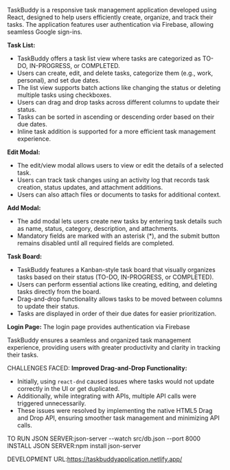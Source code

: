 TaskBuddy is a responsive task management application developed using React, designed to help users efficiently create, organize, and track their tasks. The application features user authentication via Firebase, allowing seamless Google sign-ins.

**Task List:**
- TaskBuddy offers a task list view where tasks are categorized as TO-DO, IN-PROGRESS, or COMPLETED.
- Users can create, edit, and delete tasks, categorize them (e.g., work, personal), and set due dates.
- The list view supports batch actions like changing the status or deleting multiple tasks using checkboxes.
- Users can drag and drop tasks across different columns to update their status.
- Tasks can be sorted in ascending or descending order based on their due dates.
- Inline task addition is supported for a more efficient task management experience.

**Edit Modal:**
- The edit/view modal allows users to view or edit the details of a selected task.
- Users can track task changes using an activity log that records task creation, status updates, and attachment additions.
- Users can also attach files or documents to tasks for additional context.

**Add Modal:**
- The add modal lets users create new tasks by entering task details such as name, status, category, description, and attachments.
- Mandatory fields are marked with an asterisk (*), and the submit button remains disabled until all required fields are completed.

**Task Board:**
- TaskBuddy features a Kanban-style task board that visually organizes tasks based on their status (TO-DO, IN-PROGRESS, or COMPLETED).
- Users can perform essential actions like creating, editing, and deleting tasks directly from the board.
- Drag-and-drop functionality allows tasks to be moved between columns to update their status.
- Tasks are displayed in order of their due dates for easier prioritization.

**Login Page:**
The login page provides authentication via Firebase

TaskBuddy ensures a seamless and organized task management experience, providing users with greater productivity and clarity in tracking their tasks.

CHALLENGES FACED:
**Improved Drag-and-Drop Functionality:**
- Initially, using `react-dnd` caused issues where tasks would not update correctly in the UI or get duplicated. 
- Additionally, while integrating with APIs, multiple API calls were triggered unnecessarily.
- These issues were resolved by implementing the native HTML5 Drag and Drop API, ensuring smoother task management and minimizing API calls.

TO RUN JSON SERVER:json-server --watch src/db.json --port 8000
INSTALL JSON SERVER:npm install json-server

DEVELOPMENT URL:https://taskbuddyapplication.netlify.app/
